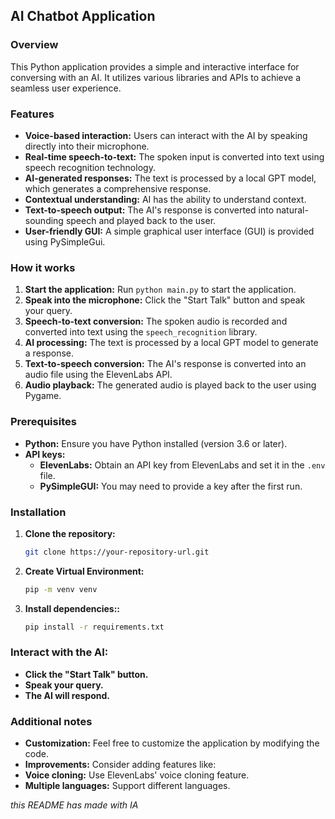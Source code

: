 
## **AI Chatbot Application**

### **Overview**
This Python application provides a simple and interactive interface for conversing with an AI. It utilizes various libraries and APIs to achieve a seamless user experience.

### **Features**
* **Voice-based interaction:** Users can interact with the AI by speaking directly into their microphone.
* **Real-time speech-to-text:** The spoken input is converted into text using speech recognition technology.
* **AI-generated responses:** The text is processed by a local GPT model, which generates a comprehensive response.
* **Contextual understanding:** AI has the ability to understand context.
* **Text-to-speech output:** The AI's response is converted into natural-sounding speech and played back to the user.
* **User-friendly GUI:** A simple graphical user interface (GUI) is provided using PySimpleGui.

### **How it works**
1. **Start the application:** Run `python main.py` to start the application.
2. **Speak into the microphone:** Click the "Start Talk" button and speak your query.
3. **Speech-to-text conversion:** The spoken audio is recorded and converted into text using the `speech_recognition` library.
4. **AI processing:** The text is processed by a local GPT model to generate a response.
5. **Text-to-speech conversion:** The AI's response is converted into an audio file using the ElevenLabs API.
6. **Audio playback:** The generated audio is played back to the user using Pygame.

### **Prerequisites**
* **Python:** Ensure you have Python installed (version 3.6 or later).
* **API keys:**
    * **ElevenLabs:** Obtain an API key from ElevenLabs and set it in the `.env` file.
    * **PySimpleGUI:** You may need to provide a key after the first run.

### **Installation**
1. **Clone the repository:**
   ```bash
   git clone https://your-repository-url.git
   ```
2. **Create Virtual Environment:**
   ```bash
   pip -m venv venv
   ```
2. **Install dependencies::**
   ```bash
   pip install -r requirements.txt
   ```
   
### **Interact with the AI:**
* **Click the "Start Talk" button.**
* **Speak your query.**
* **The AI will respond.**

### **Additional notes**
* **Customization:** Feel free to customize the application by modifying the code.
* **Improvements:** Consider adding features like:
* **Voice cloning:** Use ElevenLabs' voice cloning feature.
* **Multiple languages:** Support different languages.


*this README has made with IA*